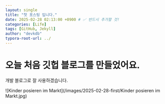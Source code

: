 ```yaml
---
layout: single
title: "첫 포스팅 입니다."
date: 2025-02-28 02:13:00 +0900 # ✅ 반드시 추가할 것!
categories: [Life]
tags: [GitHub, Jekyll]
author: "devkdb"
typora-root-url: ../
---
```


# 오늘 처음 깃헙 블로그를 만들었어요.

개발 블로그로 잘 사용하겠습니다.

![Kinder posieren im Markt](/images/2025-02-28-first/Kinder posieren im Markt.jpg)

